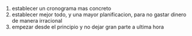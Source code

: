 1. establecer un cronograma mas concreto
2. establecer mejor todo, y una mayor planificacion, para no gastar dinero de manera irracional
3. empezar desde el principio y no dejar gran parte a ultima hora
